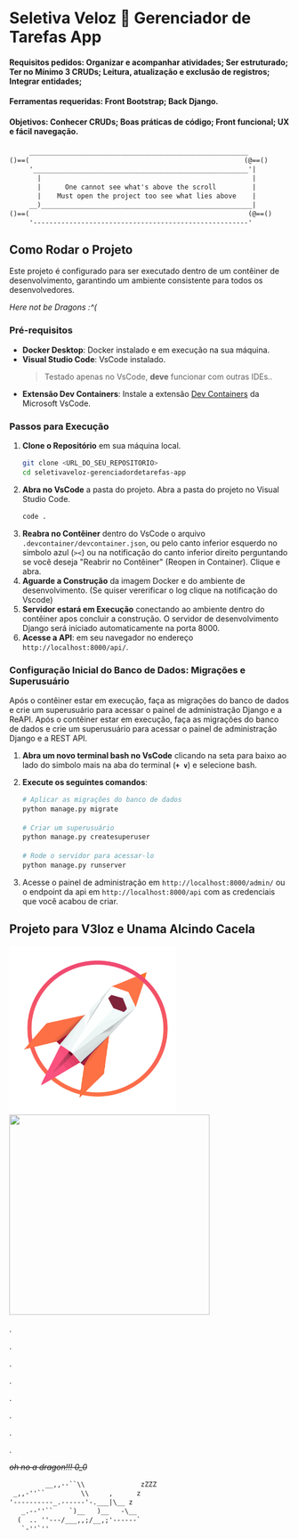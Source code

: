 # Seletiva Veloz 🚀 Gerenciador de Tarefas App

#### Requisitos pedidos: Organizar e acompanhar atividades; Ser estruturado; Ter no Mínimo 3 CRUDs; Leitura, atualização e exclusão de registros; Integrar entidades; 
#### Ferramentas requeridas: Front Bootstrap; Back Django. 
#### Objetivos: Conhecer CRUDs; Boas práticas de código; Front funcional; UX e fácil navegação.
 
[//]: # (
Tabela busines - view is intended just for devs
    Tarefas:
        -tempo até conclusao -> Tarefas
        -status conclusao -> Tarefas
        -status de prioridade -> Tarefas
        -responsaveis atribuidos -> Usuarios
    Projetos:
        -grupo de tarefas --> Tarefas
        -ligado a usuario --> Usuarios
        -
    Usuarios:
        - criar tarefas ---> Tarefas
        - gerenciar tarefas ---> Tarefas
        - criar projetos ---> Projetos
        - gerenciar projetos ---> Projetos
        - ligado a varios projetos ---> Usuarios
        -)
```
     _______________________________________________________
()==(                                                      (@==()
     '______________________________________________________'|
       |                                                     |
       |      One cannot see what's above the scroll         |
       |    Must open the project too see what lies above    |
     __)_____________________________________________________|
()==(                                                       (@==()
     '------------------------------------------------------'
```
## Como Rodar o Projeto

Este projeto é configurado para ser executado dentro de um contêiner de desenvolvimento, garantindo um ambiente consistente para todos os desenvolvedores.

_Here not be Dragons :^(_

### Pré-requisitos

-  **Docker Desktop**: Docker instalado e em execução na sua máquina.
-  **Visual Studio Code**: VsCode instalado.
     >Testado apenas no VsCode, **deve** funcionar com outras IDEs..
-  **Extensão Dev Containers**: Instale a extensão [Dev Containers](https://marketplace.visualstudio.com/items?itemName=ms-vscode-remote.remote-containers) da Microsoft VsCode.

### Passos para Execução

1.  **Clone o Repositório** em sua máquina local.
    ```bash
    git clone <URL_DO_SEU_REPOSITORIO>
    cd seletivaveloz-gerenciadordetarefas-app
    ```
2.  **Abra no VsCode** a pasta do projeto.
    Abra a pasta do projeto no Visual Studio Code.
    ```bash
    code .
    ```
3.  **Reabra no Contêiner** dentro do VsCode o arquivo `.devcontainer/devcontainer.json`, ou pelo canto inferior esquerdo no simbolo azul (`><`) ou na notificação do canto inferior direito perguntando se você deseja "Reabrir no Contêiner" (Reopen in Container). Clique e abra.
4.  **Aguarde a Construção** da imagem Docker e do ambiente de desenvolvimento. (Se quiser vererificar o log clique na notificação do Vscode)
5.  **Servidor estará em Execução** conectando ao ambiente dentro do contêiner apos concluir a construção. O servidor de desenvolvimento Django será iniciado automaticamente na porta 8000.
6.  **Acesse a API**: em seu navegador no endereço `http://localhost:8000/api/`.

### Configuração Inicial do Banco de Dados: Migrações e Superusuário

Após o contêiner estar em execução, faça as migrações do banco de dados e crie um superusuário para acessar o painel de administração Django e a ReAPI.
Após o contêiner estar em execução, faça as migrações do banco de dados e crie um superusuário para acessar o painel de administração Django e a REST API.

1.  **Abra um novo terminal bash no VsCode** clicando na seta para baixo ao lado do simbolo mais na aba do terminal (**`+ v`**) e selecione bash.
2.  **Execute os seguintes comandos**:

    ```bash
    # Aplicar as migrações do banco de dados
    python manage.py migrate

    # Criar um superusuário
    python manage.py createsuperuser

    # Rode o servidor para acessar-lo
    python manage.py runserver
    ```
3.  Acesse o painel de administração em `http://localhost:8000/admin/` ou o endpoint da api em `http://localhost:8000/api` com as credenciais que você acabou de criar.

## Projeto para V3loz e Unama Alcindo Cacela
<img src="https://raw.githubusercontent.com/projeto-v3l0z/V3L0Z/24a24c04838a4bef840cb6ace023b3b537c8e2b1/static/home/img/V3L0Z%20-%20Rocket%20(Orange).svg" height="300" width="300"><img src="https://www.ecossistema.v3l0z.com.br/static/images/logo_unama.png" height="360" width="360">

.

.

.

.

.

.

.

.

~~_oh no a dragon!!! 0_0_~~  
```
         __,,--``\\              zZZZ 
 _,,-''``         \\     ,      z
'----------_.------'-.___|\__ z
   _.--''``    `)__   )__   -\__
  (  .. ''---/___,,;/__,;'------`
   `-''`''        
```